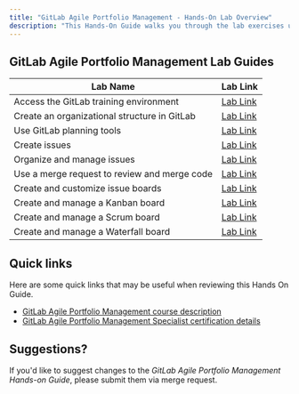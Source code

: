 ```yaml
---
title: "GitLab Agile Portfolio Management - Hands-On Lab Overview"
description: "This Hands-On Guide walks you through the lab exercises used in the GitLab Agile Portfolio Management course."
---
```


## GitLab Agile Portfolio Management Lab Guides

| Lab Name | Lab Link |
|-----------|------------|
| Access the GitLab training environment | [Lab Link](/handbook/customer-success/professional-services-engineering/education-services/spt/gitlabpmhandsonlab1/) |
| Create an organizational structure in GitLab | [Lab Link](/handbook/customer-success/professional-services-engineering/education-services/spt/gitlabpmhandsonlab2/) |
| Use GitLab planning tools | [Lab Link](/handbook/customer-success/professional-services-engineering/education-services/spt/gitlabpmhandsonlab3/) |
| Create issues |  [Lab Link](/handbook/customer-success/professional-services-engineering/education-services/spt/gitlabpmhandsonlab4/) |
|  Organize and manage issues | [Lab Link](/handbook/customer-success/professional-services-engineering/education-services/spt/gitlabpmhandsonlab5/) |
| Use a merge request to review and merge code | [Lab Link](/handbook/customer-success/professional-services-engineering/education-services/spt/gitlabpmhandsonlab6/) |
| Create and customize issue boards |  [Lab Link](/handbook/customer-success/professional-services-engineering/education-services/spt/gitlabpmhandsonlab7/) |
| Create and manage a Kanban board | [Lab Link](/handbook/customer-success/professional-services-engineering/education-services/spt/gitlabpmhandsonlab8/) |
| Create and manage a Scrum board |  [Lab Link](/handbook/customer-success/professional-services-engineering/education-services/spt/gitlabpmhandsonlab9/) |
|  Create and manage a Waterfall board | [Lab Link](/handbook/customer-success/professional-services-engineering/education-services/spt/gitlabpmhandsonlab10/) |

## Quick links

Here are some quick links that may be useful when reviewing this Hands On Guide.

* [GitLab Agile Portfolio Management course description](https://about.gitlab.com/services/education/pm/)
* [GitLab Agile Portfolio Management Specialist certification details](https://about.gitlab.com/services/education/gitlab-project-management-associate/)

## Suggestions?

If you'd like to suggest changes to the *GitLab Agile Portfolio Management Hands-on Guide*, please submit them via merge request.
